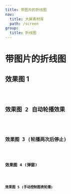 ```yaml
---
title: 带图片的折线图
nav:
  title: 大屏素材库
  path: /screen
group:
  title: 折线图
---
```


# 带图片的折线图

## 效果图 1

<code src="../../../example/ImgLineDemo/demo1.tsx" background="#040727">

## 效果图 2 自动轮播效果

<code src="../../../example/ImgLineDemo/demo2.tsx" background="#040727">

## 效果图 3 (轮播两次后停止)

<code src="../../../example/ImgLineDemo/demo3.tsx" background="#040727">

## 效果图 4 (弹窗)

<code src="../../../example/ImgLineDemo/demo4.tsx" background="#040727">

## 效果图 5 (手动控制图表轮播)

<code src="../../../example/ImgLineDemo/demo5.tsx" background="#040727">